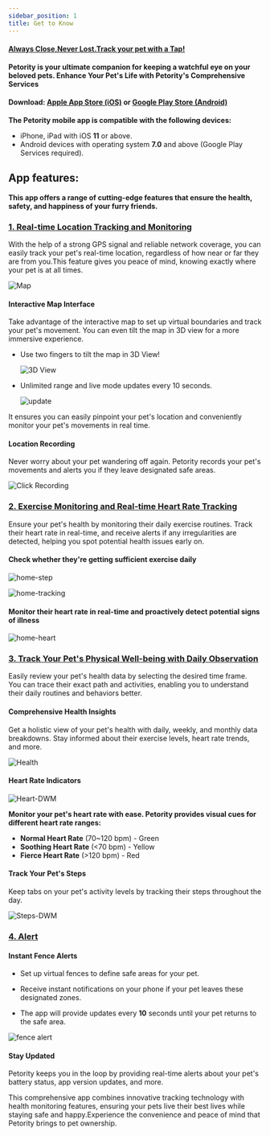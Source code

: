 ```yaml
---
sidebar_position: 1
title: Get to Know
---
```


#### [Always Close,Never Lost.Track your pet with a Tap!](/img/logo.svg) 
**Petority is your ultimate companion for keeping a watchful eye on your beloved pets. Enhance Your Pet's Life with Petority's Comprehensive Services**

#### Download: [Apple App Store (iOS)](/img/logo.svg) or [Google Play Store (Android)](/img/logo.svg)
**The Petority mobile app is compatible with the following devices:**

+ iPhone, iPad with iOS **11** or above.
+ Android devices with operating system **7.0** and above (Google Play Services required).
## App features:
**This app offers a range of cutting-edge features that ensure the health, safety, and happiness of your furry friends.**

### [1. Real-time Location Tracking and Monitoring](/docs/petority/features/live-tracking)

With the help of a strong GPS signal and reliable network coverage, you can easily track your pet's real-time location, regardless of how near or far they are from you.This feature gives you peace of mind, knowing exactly where your pet is at all times.

![Map](/img/logo.svg)

#### Interactive Map Interface

Take advantage of the interactive map to set up virtual boundaries and track your pet's movement. You can even tilt the map in 3D view for a more immersive experience.

+ Use two fingers to tilt the map in 3D View!

    ![3D View](/img/logo.svg) 

+ Unlimited range and live mode updates every 10 seconds.

    ![update](/img/logo.svg)  

It ensures you can easily pinpoint your pet's location and conveniently monitor your pet's movements in real time.

#### Location Recording

Never worry about your pet wandering off again. Petority records your pet's movements and alerts you if they leave designated safe areas.

![Click Recording](/img/logo.svg)

### [2. Exercise Monitoring and Real-time Heart Rate Tracking](/docs/petority/features/Real-Time%20Heart%20Rate%20Monitoring)
Ensure your pet's health by monitoring their daily exercise routines. Track their heart rate in real-time, and receive alerts if any irregularities are detected, helping you spot potential health issues early on.

#### Check whether they're getting sufficient exercise daily

![home-step](/img/logo.svg)

![home-tracking](/img/logo.svg)

#### Monitor their heart rate in real-time and proactively detect potential signs of illness

![home-heart](/img/logo.svg)

### [3. Track Your Pet's Physical Well-being with Daily Observation](/docs/petority/features/health-monitoring)
Easily review your pet's health data by selecting the desired time frame. You can trace their exact path and activities, enabling you to understand their daily routines and behaviors better.

#### Comprehensive Health Insights

Get a holistic view of your pet's health with daily, weekly, and monthly data breakdowns. Stay informed about their exercise levels, heart rate trends, and more.

![Health](/img/logo.svg)

#### Heart Rate Indicators

![Heart-DWM](/img/logo.svg)

**Monitor your pet's heart rate with ease. Petority provides visual cues for different heart rate ranges:**

+ **Normal Heart Rate** (70~120 bpm) - Green
+ **Soothing Heart Rate** (<70 bpm) - Yellow
+ **Fierce Heart Rate** (>120 bpm) - Red
  
#### Track Your Pet's Steps

Keep tabs on your pet's activity levels by tracking their steps throughout the day.

![Steps-DWM](/img/logo.svg)

### [4. Alert](/docs/petority/features/alerts-notifications)
#### Instant Fence Alerts

+ Set up virtual fences to define safe areas for your pet. 

+ Receive instant notifications on your phone if your pet leaves these designated zones.

+ The app will provide updates every **10** seconds until your pet returns to the safe area.

![fence alert](/img/logo.svg)

#### Stay Updated

Petority keeps you in the loop by providing real-time alerts about your pet's battery status, app version updates, and more.

This comprehensive app combines innovative tracking technology with health monitoring features, ensuring your pets live their best lives while staying safe and happy.Experience the convenience and peace of mind that Petority brings to pet ownership.


